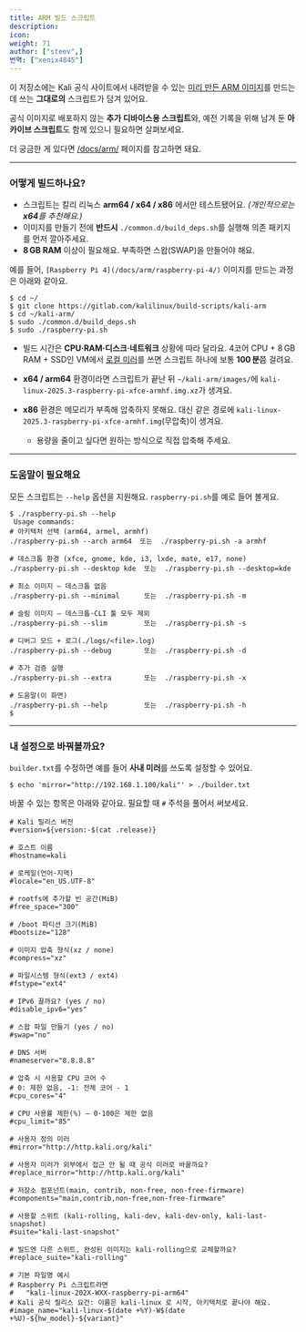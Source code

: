 ```yaml
---
title: ARM 빌드 스크립트
description:
icon:
weight: 71
author: ["steev",]
번역: ["xenix4845"]
---
```


이 저장소에는 Kali 공식 사이트에서 내려받을 수 있는 [미리 만든 ARM 이미지](/get-kali/)를 만드는 데 쓰는 **그대로의** 스크립트가 담겨 있어요.

공식 이미지로 배포하지 않는 **추가 디바이스용 스크립트**와, 예전 기록을 위해 남겨 둔 **아카이브 스크립트**도 함께 있으니 필요하면 살펴보세요.

더 궁금한 게 있다면 [/docs/arm/](/docs/arm/) 페이지를 참고하면 돼요.

---

### 어떻게 빌드하나요?

* 스크립트는 칼리 리눅스 **arm64 / x64 / x86** 에서만 테스트됐어요. *(개인적으로는 **x64**를 추천해요.)*
* 이미지를 만들기 전에 **반드시** `./common.d/build_deps.sh`를 실행해 의존 패키지를 먼저 깔아주세요.
* **8 GB RAM** 이상이 필요해요. 부족하면 스왑(SWAP)을 만들어야 해요.

예를 들어, `[Raspberry Pi 4](/docs/arm/raspberry-pi-4/)` 이미지를 만드는 과정은 아래와 같아요.

```console
$ cd ~/
$ git clone https://gitlab.com/kalilinux/build-scripts/kali-arm
$ cd ~/kali-arm/
$ sudo ./common.d/build_deps.sh
$ sudo ./raspberry-pi.sh
```

* 빌드 시간은 **CPU·RAM·디스크·네트워크** 상황에 따라 달라요. 4코어 CPU + 8 GB RAM + SSD인 VM에서 [로컬 미러](/docs/community/setting-up-a-kali-linux-mirror/)를 쓰면 스크립트 하나에 보통 **100 분**쯤 걸려요.
* **x64 / arm64** 환경이라면 스크립트가 끝난 뒤 `~/kali-arm/images/`에 `kali-linux-2025.3-raspberry-pi-xfce-armhf.img.xz`가 생겨요.
* **x86** 환경은 메모리가 부족해 압축하지 못해요. 대신 같은 경로에 `kali-linux-2025.3-raspberry-pi-xfce-armhf.img`(무압축)이 생겨요.

  * 용량을 줄이고 싶다면 원하는 방식으로 직접 압축해 주세요.

---

### 도움말이 필요해요

모든 스크립트는 `--help` 옵션을 지원해요. `raspberry-pi.sh`를 예로 들어 볼게요.

```console
$ ./raspberry-pi.sh --help
 Usage commands:
# 아키텍처 선택 (arm64, armel, armhf)
./raspberry-pi.sh --arch arm64  또는  ./raspberry-pi.sh -a armhf

# 데스크톱 환경 (xfce, gnome, kde, i3, lxde, mate, e17, none)
./raspberry-pi.sh --desktop kde  또는  ./raspberry-pi.sh --desktop=kde

# 최소 이미지 – 데스크톱 없음
./raspberry-pi.sh --minimal      또는  ./raspberry-pi.sh -m

# 슬림 이미지 – 데스크톱·CLI 툴 모두 제외
./raspberry-pi.sh --slim         또는  ./raspberry-pi.sh -s

# 디버그 모드 + 로그(./logs/<file>.log)
./raspberry-pi.sh --debug        또는  ./raspberry-pi.sh -d

# 추가 검증 실행
./raspberry-pi.sh --extra        또는  ./raspberry-pi.sh -x

# 도움말(이 화면)
./raspberry-pi.sh --help         또는  ./raspberry-pi.sh -h
$
```

---

### 내 설정으로 바꿔볼까요?

`builder.txt`를 수정하면 예를 들어 **사내 미러**를 쓰도록 설정할 수 있어요.

```console
$ echo 'mirror="http://192.168.1.100/kali"' > ./builder.txt
```

바꿀 수 있는 항목은 아래와 같아요. 필요할 때 `#` 주석을 풀어서 써보세요.

```plaintext
# Kali 릴리스 버전
#version=${version:-$(cat .release)}

# 호스트 이름
#hostname=kali

# 로케일(언어·지역)
#locale="en_US.UTF-8"

# rootfs에 추가할 빈 공간(MiB)
#free_space="300"

# /boot 파티션 크기(MiB)
#bootsize="128"

# 이미지 압축 형식(xz / none)
#compress="xz"

# 파일시스템 형식(ext3 / ext4)
#fstype="ext4"

# IPv6 끌까요? (yes / no)
#disable_ipv6="yes"

# 스왑 파일 만들기 (yes / no)
#swap="no"

# DNS 서버
#nameserver="8.8.8.8"

# 압축 시 사용할 CPU 코어 수
# 0: 제한 없음, -1: 전체 코어 - 1
#cpu_cores="4"

# CPU 사용률 제한(%) – 0·100은 제한 없음
#cpu_limit="85"

# 사용자 정의 미러
#mirror="http://http.kali.org/kali"

# 사용자 미러가 외부에서 접근 안 될 때 공식 미러로 바꿀까요?
#replace_mirror="http://http.kali.org/kali"

# 저장소 컴포넌트(main, contrib, non-free, non-free-firmware)
#components="main,contrib,non-free,non-free-firmware"

# 사용할 스위트 (kali-rolling, kali-dev, kali-dev-only, kali-last-snapshot)
#suite="kali-last-snapshot"

# 빌드엔 다른 스위트, 완성된 이미지는 kali-rolling으로 교체할까요?
#replace_suite="kali-rolling"

# 기본 파일명 예시
# Raspberry Pi 스크립트라면
#   "kali-linux-202X-WXX-raspberry-pi-arm64"
# Kali 공식 릴리스 요건: 이름은 kali-linux 로 시작, 아키텍처로 끝나야 해요.
#image_name="kali-linux-$(date +%Y)-W$(date +%U)-${hw_model}-${variant}"
```
